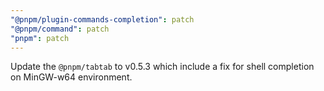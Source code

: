 ```yaml
---
"@pnpm/plugin-commands-completion": patch
"@pnpm/command": patch
"pnpm": patch
---
```


Update the `@pnpm/tabtab` to v0.5.3 which include a fix for shell completion on MinGW-w64 environment.
